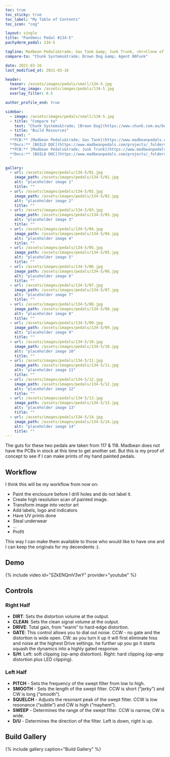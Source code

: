 ```yaml
---
toc: true
toc_sticky: true
toc_label: "My Table of Contents"
toc_icon: "cog"

layout: single
title: "Pandemic Pedal #134-5"
pachyderm_pedal: 134-5

tagline: Madbean Pedals&trade; Gas Tank &amp; Junk Trunk, <br>Clone of the Chunk Systems&trade; Brown Dog &amp; Agent 00Funk<br>"Sometimes you have to take two steps back to take ten forward." - Nipsey Hussle
compare-to: "Chunk Systems&trade; Brown Dog &amp; Agent 00Funk"

date: 2021-03-16
last_modified_at: 2021-03-16

header:
  teaser: /assets/images/pedals/small/134-5.jpg
  overlay_image: /assets/images/pedals/134-5.jpg
  overlay_filter: 0.5

author_profile_end: true

sidebar:
  - image: /assets/images/pedals/small/134-5.jpg
  - title: "Compare to"
    text: "Chunk Systems&trade; [Brown Dog](https://www.chunk.com.au/bd.htm) &amp; [Agent 00Funk](https://www.chunk.com.au/a00f2.htm)"
  - title: "Build Resources"
    text: "
  **PCB:** [Madbean Pedals&trade; Gas Tank](https://www.madbeanpedals.com/projects/index.html)<br>
  **Docs:** [BUILD DOC](https://www.madbeanpedals.com/projects/_folders/BassSeries/pdf/GasTank.pdf)<br>
  **PCB:** [Madbean Pedals&trade; Junk Trunk](https://www.madbeanpedals.com/projects/index.html)<br>
  **Docs:** [BUILD DOC](https://www.madbeanpedals.com/projects/_folders/BassSeries/pdf/JunkTrunk.pdf)
  "

gallery:
  - url: /assets/images/pedals/134-5/01.jpg
    image_path: /assets/images/pedals/134-5/01.jpg
    alt: "placeholder image 1"
    title: ""
  - url: /assets/images/pedals/134-5/02.jpg
    image_path: /assets/images/pedals/134-5/02.jpg
    alt: "placeholder image 2"
    title: ""
  - url: /assets/images/pedals/134-5/03.jpg
    image_path: /assets/images/pedals/134-5/03.jpg
    alt: "placeholder image 3"
    title: ""
  - url: /assets/images/pedals/134-5/04.jpg
    image_path: /assets/images/pedals/134-5/04.jpg
    alt: "placeholder image 4"
    title: ""
  - url: /assets/images/pedals/134-5/05.jpg
    image_path: /assets/images/pedals/134-5/05.jpg
    alt: "placeholder image 5"
    title: ""
  - url: /assets/images/pedals/134-5/06.jpg
    image_path: /assets/images/pedals/134-5/06.jpg
    alt: "placeholder image 6"
    title: ""
  - url: /assets/images/pedals/134-5/07.jpg
    image_path: /assets/images/pedals/134-5/07.jpg
    alt: "placeholder image 7"
    title: ""
  - url: /assets/images/pedals/134-5/08.jpg
    image_path: /assets/images/pedals/134-5/08.jpg
    alt: "placeholder image 8"
    title: ""
  - url: /assets/images/pedals/134-5/09.jpg
    image_path: /assets/images/pedals/134-5/09.jpg
    alt: "placeholder image 9"
    title: ""
  - url: /assets/images/pedals/134-5/10.jpg
    image_path: /assets/images/pedals/134-5/10.jpg
    alt: "placeholder image 10"
    title: ""
  - url: /assets/images/pedals/134-5/11.jpg
    image_path: /assets/images/pedals/134-5/11.jpg
    alt: "placeholder image 11"
    title: ""
  - url: /assets/images/pedals/134-5/12.jpg
    image_path: /assets/images/pedals/134-5/12.jpg
    alt: "placeholder image 12"
    title: ""
  - url: /assets/images/pedals/134-5/13.jpg
    image_path: /assets/images/pedals/134-5/13.jpg
    alt: "placeholder image 13"
    title: ""
  - url: /assets/images/pedals/134-5/14.jpg
    image_path: /assets/images/pedals/134-5/14.jpg
    alt: "placeholder image 14"
    title: ""
---
```


The guts for these two pedals are taken from 117 & 118. Madbean does not have the PCBs in stock at this time to get another set. But this is my proof of concept to see if I can make prints of my hand painted pedals. 

## Workflow

I think this will be my workflow from now on: 

* Paint the enclosure before I  drill holes and do not label it.
* Create high resolution scan of painted image.
* Transform image into vector art
* Add labels, logo and indicators
* Have UV prints done
* Steal underwear
* ...
* Profit

This way I can make them available to those who would like to have one and I can keep the originals for my decendents :). 

## Demo

{% include video id="SZkENQmV3wY" provider="youtube" %}

## Controls

### Right Half

* **DIRT**: Sets the distortion volume at the output.
* **CLEAN**: Sets the clean signal volume at the output.
* **DRIVE**: Total gain, from “warm” to hard-edge distortion.
* **GATE**: This control allows you to dial out noise. CCW - no gate and the distortion is wide open. CW: as you turn it up it will first eliminate hiss and noise at the highest Drive settings.  he further up you go it starts squash the dynamics into a highly gated response.
* **S/H**: Left: soft clipping (op-amp distortion). Right: hard clipping (op-amp distortion plus LED clipping).

### Left Half

* **PITCH** - Sets the frequency of the swept filter from low to high.
* **SMOOTH** - Sets the length of the swept filter. CCW is short (“jerky”) and CW is long (“smooth”).
* **SQUELCH** - Adjusts the resonant peak of the swept filter. CCW is low resonance (“subtle”) and CW is high (“mayhem”).
* **SWEEP** - Determines the range of the swept filter. CCW is narrow, CW is wide.
* **D/U** - Determines the direction of the filter. Left is down, right is up.

## Build Gallery

{% include gallery caption="Build Gallery" %}
